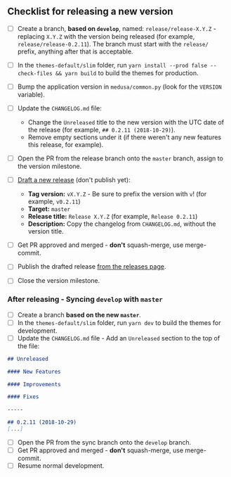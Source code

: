 ## Checklist for releasing a new version

- [ ] Create a branch, **based on `develop`**, named: `release/release-X.Y.Z` - replacing `X.Y.Z` with the version being released (for example, `release/release-0.2.11`). The branch must start with the `release/` prefix, anything after that is acceptable.
- [ ] In the `themes-default/slim` folder, run `yarn install --prod false --check-files && yarn build` to build the themes for production.
- [ ] Bump the application version in `medusa/common.py` (look for the `VERSION` variable).
- [ ] Update the `CHANGELOG.md` file:
	- Change the `Unreleased` title to the new version with the UTC date of the release (for example, `## 0.2.11 (2018-10-29)`).
	- Remove empty sections under it (if there weren't any new features this release, for example).
- [ ] Open the PR from the release branch onto the `master` branch, assign to the version milestone.
- [ ] [Draft a new release](https://github.com/pymedusa/Medusa/releases/new) (don't publish yet):
	- **Tag version:** `vX.Y.Z` - Be sure to prefix the version with `v`! (for example, `v0.2.11`)
	- **Target:** `master`
	- **Release title:** `Release X.Y.Z` (for example, `Release 0.2.11`)
	- **Description:** Copy the changelog from `CHANGELOG.md`, without the version title.
- [ ] Get PR approved and merged - **don't** squash-merge, use merge-commit.
- [ ] Publish the drafted release [from the releases page](https://github.com/pymedusa/Medusa/releases).
- [ ] Close the version milestone.


### After releasing - Syncing `develop` with `master`

- [ ] Create a branch **based on the new `master`**.
- [ ] In the `themes-default/slim` folder, run `yarn dev` to build the themes for development.
- [ ] Update the `CHANGELOG.md` file - Add an `Unreleased` section to the top of the file:
```md
## Unreleased

#### New Features

#### Improvements

#### Fixes

-----

## 0.2.11 (2018-10-29)
[...]
```
- [ ] Open the PR from the sync branch onto the `develop` branch.
- [ ] Get PR approved and merged - **don't** squash-merge, use merge-commit.
- [ ] Resume normal development.
